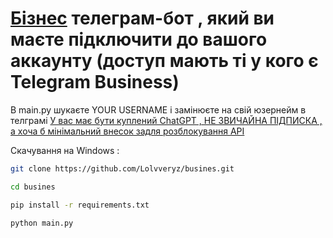 # **<ins>Бізнес</ins> телеграм-бот , який ви маєте підключити до вашого аккаунту (доступ мають ті у кого є Telegram Business)**

В main.py шукаєте YOUR USERNAME і замінюєте на свій юзернейм в телграмі 
<ins>У вас має бути куплений ChatGPT , НЕ ЗВИЧАЙНА ПІДПИСКА , а хоча б мінімальний внесок задля розблокування АРІ</ins>

Скачування на Windows :

```bash
git clone https://github.com/Lolvveryz/busines.git
```
```bash
cd busines
```
```bash
pip install -r requirements.txt
```
```bash
python main.py
```
